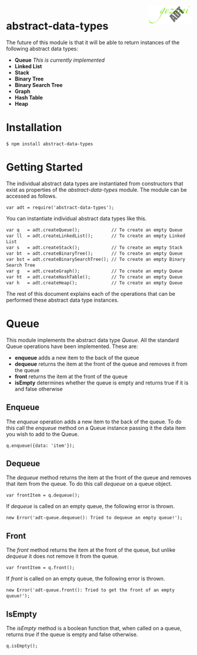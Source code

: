 <img src="logo.png" alt="Gozumi abstract data types" align="right">

abstract-data-types
===================

The future of this module is that it will be able to return instances of the following abstract data types:

- __Queue__ _This is currently implemented_
- __Linked List__
- __Stack__
- __Binary Tree__
- __Binary Search Tree__
- __Graph__
- __Hash Table__
- __Heap__


Installation
============

	$ npm install abstract-data-types


Getting Started
================

The individual abstract data types are instantiated from constructors that exist as properties of the _abstract-data-types_ module. The module can be accessed as follows.

	var adt = require('abstract-data-types');


You can instantiate individual abstract data types like this.

	var q   = adt.createQueue();			// To create an empty Queue
	var ll  = adt.createLinkedList();		// To create an empty Linked List
	var s   = adt.createStack();			// To create an empty Stack
	var bt  = adt.createBinaryTree();		// To create an empty Queue
	var bst = adt.createBinarySearchTree();	// To create an empty Binary Search Tree
	var g   = adt.createGraph();			// To create an empty Queue
	var ht  = adt.createHashTable();		// To create an empty Queue
	var h   = adt.createHeap();				// To create an empty Queue



The rest of this document explains each of the operations that can be performed these abstract data type instances.




Queue
=========

This module implements the abstract data type _Queue_. All the standard Queue operations have been implemented. These are:

- __enqueue__	adds a new item to the back of the queue
- __dequeue__	returns the item at the front of the queue and removes it from the queue
- __front__		returns the item at the front of the queue
- __isEmpty__	determines whether the queue is empty and returns true if it is and false otherwise




Enqueue
-------

The _enqueue_ operation adds a new item to the back of the queue. To do this call the _enqueue_ method on a Queue instance passing it the data item you wish to add to the Queue.

	q.enqueue({data: 'item'});


Dequeue
-------

The _dequeue_ method returns the item at the front of the queue and removes that item from the queue. To do this call _dequeue_ on a queue object.

	var frontItem = q.dequeue();

If _dequeue_ is called on an empty queue, the following error is thrown.

	new Error('adt-queue.dequeue(): Tried to dequeue an empty queue!');


Front
-----

The _front_ method returns the item at the front of the queue, but unlike _dequeue_ it does not remove it from the queue.

	var frontItem = q.front();

If _front_ is called on an empty queue, the following error is thrown.

	new Error('adt-queue.front(): Tried to get the front of an empty queue!');


IsEmpty
-------

The _isEmpty_ method is a boolean function that, when called on a queue, returns _true_ if the queue is empty and false otherwise.

	q.isEmpty();

